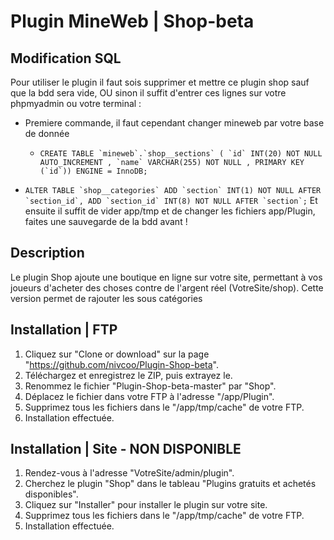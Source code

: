 # Plugin MineWeb | Shop-beta

## Modification SQL
Pour utiliser le plugin il faut sois supprimer et mettre ce plugin shop sauf que la bdd sera vide, OU sinon il suffit d'entrer ces lignes sur votre phpmyadmin ou votre terminal :

-   Premiere commande, il faut cependant changer mineweb par votre base de donnée
    -   ```CREATE TABLE `mineweb`.`shop__sections` ( `id` INT(20) NOT NULL AUTO_INCREMENT , `name` VARCHAR(255) NOT NULL , PRIMARY KEY     (`id`)) ENGINE = InnoDB;```
    
-   ```ALTER TABLE `shop__categories` ADD `section` INT(1) NOT NULL AFTER `section_id`, ADD `section_id` INT(8) NOT NULL AFTER `section`;```
Et ensuite il suffit de vider app/tmp et de changer les fichiers app/Plugin, faites une sauvegarde de la bdd avant !

## Description
Le plugin Shop ajoute une boutique en ligne sur votre site, permettant à vos joueurs d'acheter des choses contre de l'argent réel (VotreSite/shop).
Cette version permet de rajouter les sous catégories

## Installation | FTP
1. Cliquez sur "Clone or download" sur la page "https://github.com/nivcoo/Plugin-Shop-beta".
2. Téléchargez et enregistrez le ZIP, puis extrayez le.
3. Renommez le fichier "Plugin-Shop-beta-master" par "Shop".
4. Déplacez le fichier dans votre FTP à l'adresse "/app/Plugin".
5. Supprimez tous les fichiers dans le "/app/tmp/cache" de votre FTP.
6. Installation effectuée.

## Installation | Site - NON DISPONIBLE
1. Rendez-vous à l'adresse "VotreSite/admin/plugin".
2. Cherchez le plugin "Shop" dans le tableau "Plugins gratuits et achetés disponibles".
3. Cliquez sur "Installer" pour installer le plugin sur votre site.
4. Supprimez tous les fichiers dans le "/app/tmp/cache" de votre FTP.
5. Installation effectuée.
